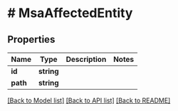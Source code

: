 # # MsaAffectedEntity

## Properties

Name | Type | Description | Notes
------------ | ------------- | ------------- | -------------
**id** | **string** |  |
**path** | **string** |  |

[[Back to Model list]](../../README.md#models) [[Back to API list]](../../README.md#endpoints) [[Back to README]](../../README.md)
